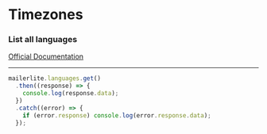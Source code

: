 # Timezones

### List all languages

[Official Documentation](https://developers.mailerlite.com/docs/languages.html)

---

```javascript
mailerlite.languages.get()
  .then((response) => {
    console.log(response.data);
  })
  .catch((error) => {
    if (error.response) console.log(error.response.data);
  });
```
